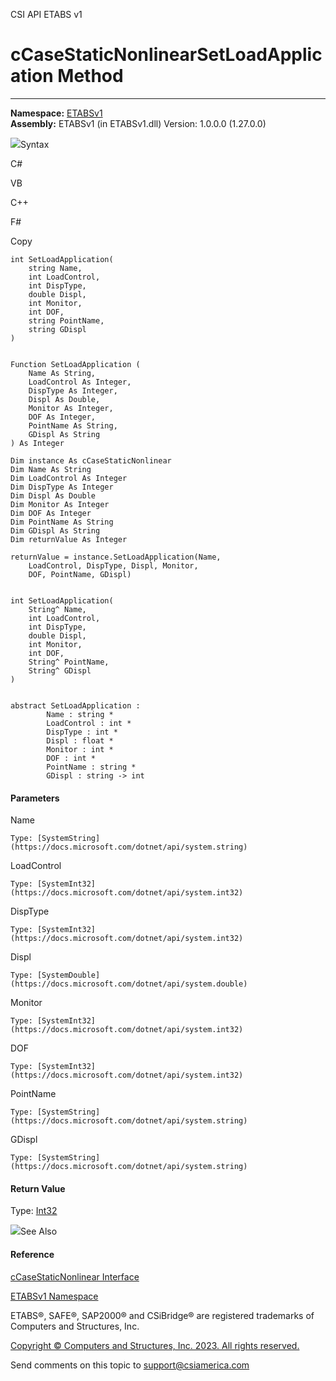 ﻿

CSI API ETABS v1

# cCaseStaticNonlinearSetLoadApplication Method  
  
---  
  
**Namespace:** [ETABSv1](2780f1b8-2033-5289-2298-1cdb2a7508d9.htm)  
**Assembly:** ETABSv1 (in ETABSv1.dll) Version: 1.0.0.0 (1.27.0.0)

![](../icons/SectionExpanded.png)Syntax

C#

VB

C++

F#

Copy

    
    
    int SetLoadApplication(
    	string Name,
    	int LoadControl,
    	int DispType,
    	double Displ,
    	int Monitor,
    	int DOF,
    	string PointName,
    	string GDispl
    )
    
    
    Function SetLoadApplication ( 
    	Name As String,
    	LoadControl As Integer,
    	DispType As Integer,
    	Displ As Double,
    	Monitor As Integer,
    	DOF As Integer,
    	PointName As String,
    	GDispl As String
    ) As Integer
    
    Dim instance As cCaseStaticNonlinear
    Dim Name As String
    Dim LoadControl As Integer
    Dim DispType As Integer
    Dim Displ As Double
    Dim Monitor As Integer
    Dim DOF As Integer
    Dim PointName As String
    Dim GDispl As String
    Dim returnValue As Integer
    
    returnValue = instance.SetLoadApplication(Name, 
    	LoadControl, DispType, Displ, Monitor, 
    	DOF, PointName, GDispl)
    
    
    int SetLoadApplication(
    	String^ Name, 
    	int LoadControl, 
    	int DispType, 
    	double Displ, 
    	int Monitor, 
    	int DOF, 
    	String^ PointName, 
    	String^ GDispl
    )
    
    
    abstract SetLoadApplication : 
            Name : string * 
            LoadControl : int * 
            DispType : int * 
            Displ : float * 
            Monitor : int * 
            DOF : int * 
            PointName : string * 
            GDispl : string -> int 
    

#### Parameters

Name

    Type: [SystemString](https://docs.microsoft.com/dotnet/api/system.string)  

LoadControl

    Type: [SystemInt32](https://docs.microsoft.com/dotnet/api/system.int32)  

DispType

    Type: [SystemInt32](https://docs.microsoft.com/dotnet/api/system.int32)  

Displ

    Type: [SystemDouble](https://docs.microsoft.com/dotnet/api/system.double)  

Monitor

    Type: [SystemInt32](https://docs.microsoft.com/dotnet/api/system.int32)  

DOF

    Type: [SystemInt32](https://docs.microsoft.com/dotnet/api/system.int32)  

PointName

    Type: [SystemString](https://docs.microsoft.com/dotnet/api/system.string)  

GDispl

    Type: [SystemString](https://docs.microsoft.com/dotnet/api/system.string)  

#### Return Value

Type: [Int32](https://docs.microsoft.com/dotnet/api/system.int32)

![](../icons/SectionExpanded.png)See Also

#### Reference

[cCaseStaticNonlinear Interface](f9b065f8-b096-3a32-1e6d-bdc5420bb195.htm)

[ETABSv1 Namespace](2780f1b8-2033-5289-2298-1cdb2a7508d9.htm)

ETABS®, SAFE®, SAP2000® and CSiBridge® are registered trademarks of Computers
and Structures, Inc.  

[Copyright © Computers and Structures, Inc. 2023. All rights
reserved.](http://www.csiamerica.com)

Send comments on this topic to
[support@csiamerica.com](mailto:support%40csiamerica.com?Subject=CSI%20API%20ETABS%20v1)

